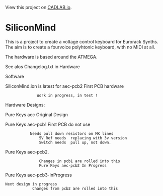 View this project on [CADLAB.io](https://cadlab.io/node/794). 

# SiliconMind
This is a project to create a voltage control keyboard for Eurorack Synths.  The aim is to create a fourvoice polyhtonic keyboard, with no MIDI at all.

The hardware is based around the ATMEGA.

See alos Changelog.txt in Hardware

Software 

SiliconMind.ion is latest for aec-pcb2 First PCB hardware

                  Work in progress, in test !

Hardware Designs:

Pure Keys aec Original Design

Pure Keys aec-pcb1 First PCB  do not use

      	       Needs pull down resistors on	MK lines
                   5V Ref needs	 replacing with 3v version
                   Switch needs	 pull up, not down.
Pure Keys aec-pcb2. 

                   Changes in pcb1 are rolled into this
                   Pure Keys aec-pcb2 In Progress

Pure Keys aec-pcb3-inProgress

	Next design in progress
	     	    Changes from pcb2 are rolled into this 
